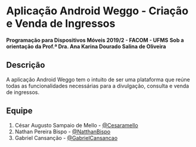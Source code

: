 # Aplicação Android Weggo - Criação e Venda de Ingressos
**Programação para Dispositivos Móveis 2019/2 - FACOM - UFMS**
**Sob a orientação da Prof.ª Dra. Ana Karina Dourado Salina de Oliveira**

## Descrição 
A aplicação Android Weggo tem o intuito de ser uma plataforma que reúne todas as funcionalidades necessárias para a divulgação, consulta e venda de ingressos.

## Equipe
1. César Augusto Sampaio de Mello - [@Cesaramello](https://github.com/Cesaramello)
2. Nathan Pereira Bispo - [@NatthanBispo](https://github.com/NatthanBispo)
3. Gabriel Cansanção - [@GabrielCansancao](https://github.com/GabrielCansancao)
